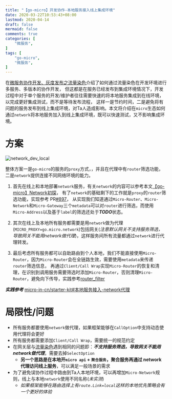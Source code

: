 ```yaml
---
title: "【go-micro】开发协作-本地服务接入线上集成环境"
date: 2020-03-22T10:53:43+08:00
lastmod: 2020-04-14
draft: false
mermaid: false
comments: true
categories: [
	"微服务",
]
tags: [
	"go-micro",
    "微服务",
]
---
```


在[微服务协作开发、灰度发布之流量染色](/post/microservice/2019-11-30-go-micro-service-chain/)介绍了如何通过流量染色在开发环境进行多服务、多版本的协作开发，
但这都是在服务已经发布到集成环境情况下，开发过程中对于单个服务的开发/维护者往往需要快速的将本地服务集成到在线环境，以完成更好集成测试，而不是等待发布流程，
这样一是节约时间，二是避免将有问题的服务发布到线上集成环境，对Ta人造成影响。本文将介绍在`micro`生态如何通过`network`将本地服务加入到线上集成环境，既可以快速测试，又不影响集成环境。

<!--more-->

# 方案

![network_dev_local](/img/micro/dev-local.png)

整体方案一是`go-micro`的服务的`proxy`方式，，并且在代理中有`router`筛选功能，二是`network`提供连接不同网络环境的能力。

1. 首先在线上和本地部署`network`服务，有关`network`的内容可以参考本文[【go-micro】Network初探](/post/microservice/2019-11-15-go-micro-network/)，
有了`network`的基础剩下的工作就是`proxy`的`router`筛选功能，实现参考 PR[#897](https://github.com/micro/go-micro/pull/897)，
从实现我们知道通过`Micro-Router`、`Micro-Network`和`Micro-Gateway`三个`metadata`可以对`router`进行筛选，而使用`Micro-Address`以及基于`label`的筛选还处于***TODO***状态。 

2. 其次在线上及本地所有服务都需要是用`network`做为代理(`MICRO_PROXY=go.micro.network`)包括网关(*注意默认网关不支持服务筛选，导致网关不能用network做代理*)，这样服务间所有流量都通过`network`进行代理转发。

3. 最后考虑所有服务都可以自助路由到个人本地，我们不能直接使用`Micro-Router`，因为`Micro-Router`会在全链路生效，需要使用`metadata`来传递`router`筛选信息，
再通过`Client/Call Wrap`实现`Micro-Router`的恢复和清理，在识别到调用服务需要筛选时添加`Micro-Router`，否则清理`Micro-Router`，避免向下传导，实践参考[router_filter](https://github.com/micro-in-cn/starter-kit/tree/master/pkg/plugin/wrapper/client/router_filter)

***实践参考*** [micro-in-cn/starter-kit#本地服务接入-network代理](https://github.com/micro-in-cn/starter-kit#%E6%9C%AC%E5%9C%B0%E6%9C%8D%E5%8A%A1%E6%8E%A5%E5%85%A5-network%E4%BB%A3%E7%90%86)

# 局限性/问题

- 所有服务都要使用`network`做代理，如果框架能够在`CallOption`中支持动态使用代理将会更好
- 所有服务都需要添加`Client/Call Wrap`，需要统一的规范约定
- 在网关层与[流量染色](/post/microservice/2019-11-30-go-micro-service-chain/#%E7%BD%91%E5%85%B3%E6%9C%8D%E5%8A%A1%E7%AD%9B%E9%80%89-%E5%9D%91)遇到相同的问题即：***不支持服务筛选，导致网关不能用network做代理***，需要去掉`SelectOption`
    - **另一个思路是在本地开`micro api` + `聚合服务`，聚合服务再通过 network 代理访问线上服务**，可以满足一般场景的需求
- 为了避免误协作过程中路由到Ta人本地环境，可以再增加`Micro-Network`规则，线上与本地`network`使用不同名称(*未实测*)
    - *如果框架能够在路由选择上有`route.Link=local`这样的本地优先策略会有一个更好的体验*

